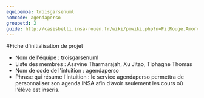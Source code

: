 ```yaml
---
equipemoa: troisgarsenuml
nomcode: agendaperso
groupetd: 2
guide: http://casisbelli.insa-rouen.fr/wiki/pmwiki.php?n=FilRouge.AmorcerProjet
---
```

#Fiche d'initialisation de projet

- Nom de l'équipe : troisgarsenuml
- Liste des membres : Assvine Tharmarajah, Xu Jitao, Tiphagne Thomas
- Nom de code de l'intuition : agendaperso
- Phrase qui résume l'intuition : le service agendaperso permettra de personnaliser son agenda INSA afin d’avoir 
seulement les cours où l’élève est inscris.
